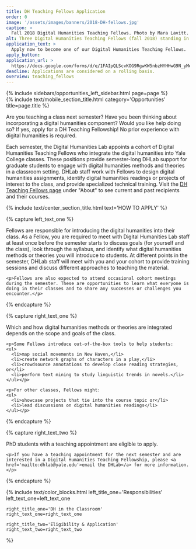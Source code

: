 ```yaml
---
title: DH Teaching Fellows Application
order: 0
image: '/assets/images/banners/2018-DH-fellows.jpg'
caption: >
  Fall 2018 Digital Humanities Teaching Fellows. Photo by Mara Lavitt.
alt: Three Digital Humanities Teaching Fellows (fall 2018) standing in front of the Special Projects Cube in the Franke Family Digital Humanities Laboratory.
application_text: >
  Apply now to become one of our Digital Humanities Teaching Fellows.
apply_button:
application_url: >
  https://docs.google.com/forms/d/e/1FAIpQLScvKOG9RgwKW5nbzHYHHwG9N_yMeoLpaBH-RNbSB1BH0clenA/viewform?usp=sf_link
deadline: Applications are considered on a rolling basis.
overview: teaching_fellows
---
```


<div class='center-column'>
  <div class='two-column-container one-third-width top-text'>
    <div class='left-column'>
      {% include sidebars/opportunities_left_sidebar.html page=page %}
    </div>
    <div class='right-column'>
      {% include text/mobile_section_title.html
        category='Opportunities'
        title=page.title
      %}
      <p>Are you teaching a class next semester? Have you been thinking about incorporating a digital humanities component? Would you like help doing so? If yes, apply for a DH Teaching Fellowship! No prior experience with digital humanities is required.</p>
      <p>Each semester, the Digital Humanities Lab appoints a cohort of Digital Humanities Teaching Fellows who integrate the digital humanities into Yale College classes. These positions provide semester-long DHLab support for graduate students to engage with digital humanities methods and theories in a classroom setting. DHLab staff work with Fellows to design digital humanities assignments, identify digital humanities readings or projects of interest to the class, and provide specialized technical training. Visit the <a href='{{ site.baseurl }}/about/teaching_fellows.html' target='_blank'>DH Teaching Fellows page</a> under "About" to see current and past recipients and their courses.</p>
    </div>
   </div>

  {% include text/center_section_title.html
    text='HOW TO APPLY'
  %}

  {% capture left_text_one %}
    <p>Fellows are responsible for introducing the digital humanities into their class. As a Fellow, you are required to meet with Digital Humanities Lab staff at least once before the semester starts to discuss goals (for yourself and the class), look through the syllabus, and identify what digital humanities methods or theories you will introduce to students. At different points in the semester, DHLab staff will meet with you and your cohort to provide training sessions and discuss different approaches to teaching the material.</p> 

    <p>Fellows are also expected to attend occasional cohort meetings during the semester. These are opportunities to learn what everyone is doing in their classes and to share any successes or challenges you encounter.</p>
  {% endcapture %}

  {% capture right_text_one %}
    <p>Which and how digital humanities methods or theories are integrated depends on the scope and goals of the class.</p>

    <p>Some Fellows introduce out-of-the-box tools to help students:
    <ul> 
      <li>map social movements in New Haven,</li> 
      <li>create network graphs of characters in a play,</li>
      <li>crowdsource annotations to develop close reading strategies, or</li> 
      <li>perform text mining to study linguistic trends in novels.</li>
    </ul></p>

    <p>For other classes, Fellows might:   
    <ul>
      <li>showcase projects that tie into the course topic or</li> 
      <li>lead discussions on digital humanities readings</li> 
    </ul></p>
  {% endcapture %}

  {% capture right_text_two %}
    <p>PhD students with a teaching appointment are eligible to apply.</p>

    <p>If you have a teaching appointment for the next semester and are interested in a Digital Humanities Teaching Fellowship, please <a href='mailto:dhlab@yale.edu'>email the DHLab</a> for more information.</p>
  {% endcapture %}

  {% include text/color_blocks.html
    left_title_one='Responsibilities'
    left_text_one=left_text_one

    right_title_one='DH in the Classroom'
    right_text_one=right_text_one

    right_title_two='Eligibility & Application'
    right_text_two=right_text_two
  %}
</div>
